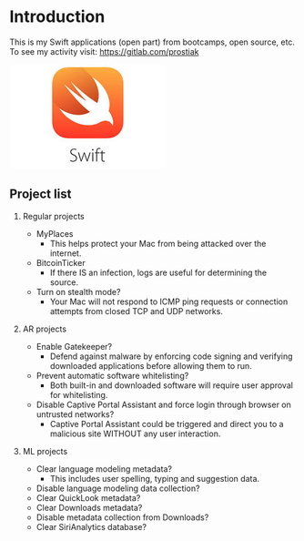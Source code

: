 
# Introduction

This is my Swift applications (open part) from bootcamps, open source, etc.
To see my activity visit: https://gitlab.com/prostiak        
        
     
![swift_pic](img/swift.jpeg)


**Project list**
---

1. Regular projects

    + MyPlaces
        - This helps protect your Mac from being attacked over the internet.
    + BitcoinTicker
        - If there IS an infection, logs are useful for determining the source.
    + Turn on stealth mode?
        - Your Mac will not respond to ICMP ping requests or connection attempts from closed TCP and UDP networks.

2. AR projects

    + Enable Gatekeeper?
    	- Defend against malware by enforcing code signing and verifying downloaded applications before allowing them to run.
    + Prevent automatic software whitelisting?
        - Both built-in and downloaded software will require user approval for whitelisting.
    + Disable Captive Portal Assistant and force login through browser on untrusted networks?
        - Captive Portal Assistant could be triggered and direct you to a malicious site WITHOUT any user interaction.

3. ML projects

    + Clear language modeling metadata?
        - This includes user spelling, typing and suggestion data.
    + Disable language modeling data collection?
    + Clear QuickLook metadata?
    + Clear Downloads metadata?
    + Disable metadata collection from Downloads?
    + Clear SiriAnalytics database?
